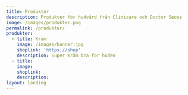 ```yaml
---
title: Produkter
description: Produkter för hudvård från Clinicare och Doctor Seuss
image: /images/produkter.png
permalink: /produkter/
produkter:
  - title: Kräm
    image: /images/banner.jpg
    shoplink: 'https://shop'
    description: Super Kräm bra for huden
  - title:
    image:
    shoplink:
    description:
layout: landing
---
```



